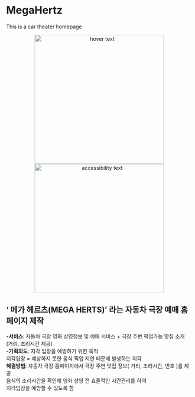 # MegaHertz
This is a car theater homepage

<p align="center">
  <img src="your_relative_path_here" width="350" title="hover text">
  <img src="your_relative_path_here_number_2_large_name" width="350" alt="accessibility text">
</p>


## ‘ 메가 헤르츠(MEGA HERTS)’ 라는 자동차 극장 예매 홈페이지 제작
<b>-서비스</b>: 자동차 극장 영화 상영정보 및 예매 서비스 + 극장 주변 픽업가능 맛집 소개 (거리, 조리시간 제공)<br>
<b>-기획의도</b>: 지각 입장을 예방하기 위한 목적<br>
                 지각입장 = 예상하지 못한 음식 픽업 지연 때문에 발생하는 지각 <br>
<b>해결방법</b>: 자동차 극장 홈페이지에서 극장 주변 맛집 정보( 거리, 조리시간, 번호 )를 제공<br>
                                   음식의 조리시간을 확인해 영화 상영 전 효율적인 시간관리를 하여 <br>
                                   지각입장을 예방할 수 있도록 함

